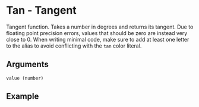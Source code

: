 # Tan - Tangent

Tangent function. Takes a number in degrees and returns its tangent. Due to floating point precision errors, values that should be zero are instead very close to 0. When writing minimal code, make sure to add at least one letter to the alias to avoid conflicting with the `tan` color literal.

## Arguments

```value (number)```

## Example

<editor :code='`
Tangent Example
by Milo Jacobs and The Trigonometry Baby\n
was num 0.
whi les num 360.
    pri "Tangent of num is" tang num..
    was num add num 45..
.
`'
:code-wordier='`
Tangent Example
by Milo Jacobs and The Trigonometry Baby\n
Was num 0?
While the least of num is 360,
    print "Tangent of num is" the tangent of num!
    Wash num to add num and 45...
`'
output-method='console'></editor>